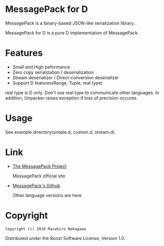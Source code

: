 # MessagePack for D

MessagePack is a binary-based JSON-like serialization library.

MessagePack for D is a pure D implementation of MessagePack.

# Features

* Small and High peformance
* Zero copy serialization / deserialization
* Stream deserializer / Direct-conversion deserializer
* Support D features(Range, Tuple, real type)

real type is D only. Don't use real type to communicate other languages.
In addition, Unpacker raises exception if loss of precision occures.

# Usage

See example directory(simple.d, custom.d, stream.d).

# Link

* [The MessagePack Project](http://msgpack.sourceforge.net/)

  MessagePack official site

* [MessagePack's Github](http://github.com/msgpack/)

  Other language versions are here

# Copyright

    Copyright (c) 2010 Masahiro Nakagawa

Distributed under the Boost Software License, Version 1.0.
